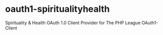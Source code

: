# oauth1-spiritualityhealth
Spirituality &amp; Health OAuth 1.0 Client Provider for The PHP League OAuth1-Client
